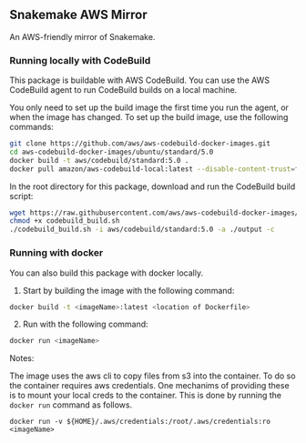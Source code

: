 ## Snakemake AWS Mirror

An AWS-friendly mirror of Snakemake.

### Running locally with CodeBuild

This package is buildable with AWS CodeBuild. You can use the AWS CodeBuild agent to run CodeBuild builds on a local
machine.

You only need to set up the build image the first time you run the agent, or when the image has changed. To set up the
build image, use the following commands:

```bash
git clone https://github.com/aws/aws-codebuild-docker-images.git
cd aws-codebuild-docker-images/ubuntu/standard/5.0
docker build -t aws/codebuild/standard:5.0 .
docker pull amazon/aws-codebuild-local:latest --disable-content-trust=false
```

In the root directory for this package, download and run the CodeBuild build script:

```bash
wget https://raw.githubusercontent.com/aws/aws-codebuild-docker-images/master/local_builds/codebuild_build.sh
chmod +x codebuild_build.sh
./codebuild_build.sh -i aws/codebuild/standard:5.0 -a ./output -c
```

### Running with docker

You can also build this package with docker locally.

1. Start by building the image with the following command:

```bash
docker build -t <imageName>:latest <location of Dockerfile>
```

2. Run with the following command:

```bash
docker run <imageName>
```

Notes:

The image uses the aws cli to copy files from s3 into the container. To do so the container requires aws credentials. One mechanims of providing these is to mount your local creds to the container. This
is done by running the `docker run` command as follows.

```
docker run -v ${HOME}/.aws/credentials:/root/.aws/credentials:ro <imageName>
```
